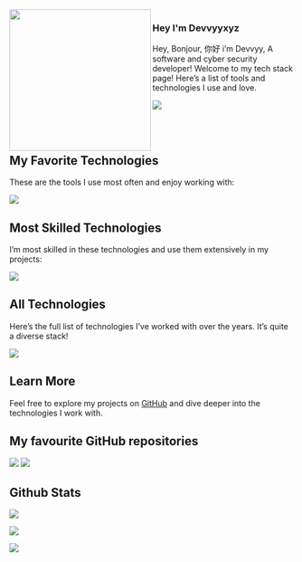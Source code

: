 <img align="left" width="250" height="auto" src="https://avatars.githubusercontent.com/u/132696257">

### Hey I'm Devvyyxyz

Hey, Bonjour, 你好 i’m Devvyy, A software and cyber security developer! Welcome to my tech stack page! Here’s a list of tools and technologies I use and love.

[![](https://komarev.com/ghpvc/?username=devvyyxyz&color=007bff&label=Profile+Views&style=for-the-badge)]()

<br>
<br>

## My Favorite Technologies

These are the tools I use most often and enjoy working with:

![](https://skillicons.dev/icons?i=js,html,nodejs,cpp,linux,unreal,vscode&theme=dark)![]()

## Most Skilled Technologies

I’m most skilled in these technologies and use them extensively in my projects:

![](https://skillicons.dev/icons?i=bash,html,unreal,py,md,discord&theme=dark)![]()

## All Technologies

Here’s the full list of technologies I’ve worked with over the years. It’s quite a diverse stack!

![](https://skillicons.dev/icons?i=ae,pr,xd,au,ps,ai,aws,gcp,blender,py,codepen,git,figma,firebase,godot,heroku,replit,linux,mongodb,unity,unreal,vscode,bash,java,php,lua,md,js,html,css,nodejs,cloudflare,mongodb,apple,blender,cpp,cs,discord,rider,&theme=dark)![]()

## Learn More

Feel free to explore my projects on [GitHub](https://github.com/devvyyxyz) and dive deeper into the technologies I work with.

## My favourite GitHub repositories

![](https://github-readme-stats.vercel.app/api/pin/?username=devvyyxyz&repo=noodle-bot&bg_color=0d1117&title_color=58a6ff&text_color=8b949e&icon_color=8b949e&hide_border=true&show_owner=true)
![](https://github-readme-stats.vercel.app/api/pin/?username=devvyyxyz&repo=modrinth-text-packs&bg_color=0d1117&title_color=58a6ff&text_color=8b949e&icon_color=8b949e&hide_border=true&show_owner=true)


## Github Stats
  
![](https://github-readme-streak-stats.herokuapp.com/?user=devvyyxyz&hide_border=true&background=0D1117&currStreakLabel=FFFFFF&sideLabels=FFFFFF&currStreakNum=FFFFFF&dates=FFFFFF&sideNums=FFFFFF&fire=006BD6&ring=006BD6&stroke=FFFFFFFF)
  
![](https://github-readme-stats.vercel.app/api?username=devvyyxyz&hide_border=true&hide=issues,prs&count_private=true&show_owner=true&show_icons=true&bg_color=0d1117&title_color=ffffff&text_color=ffffff&icon_color=006bd6)
  
![](https://github-readme-stats.vercel.app/api/top-langs/?username=devvyyxyz&hide_border=true&layout=compact&card_width=445&bg_color=0d1117&title_color=ffffff&text_color=ffffff&icon_color=006bd6)
